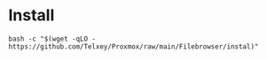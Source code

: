 # Install 

    bash -c "$(wget -qLO - https://github.com/Telxey/Proxmox/raw/main/Filebrowser/instal)"
